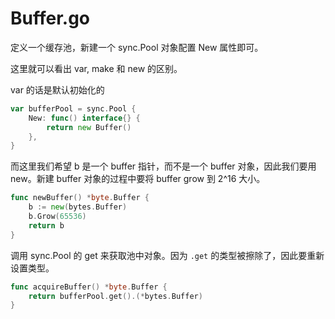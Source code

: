 # Buffer.go



定义一个缓存池，新建一个 sync.Pool 对象配置 New 属性即可。

这里就可以看出 var, make 和 new 的区别。

var 的话是默认初始化的

```go
var bufferPool = sync.Pool {
    New: func() interface{} {
        return new Buffer()
    },
}
```

而这里我们希望 b 是一个 buffer 指针，而不是一个 buffer 对象，因此我们要用 new。新建 buffer 对象的过程中要将 buffer grow 到 2^16 大小。

```go
func newBuffer() *byte.Buffer {
    b := new(bytes.Buffer)
    b.Grow(65536)
    return b
}
```

调用 sync.Pool 的 get 来获取池中对象。因为 `.get` 的类型被擦除了，因此要重新设置类型。

```go
func acquireBuffer() *byte.Buffer {
    return bufferPool.get().(*bytes.Buffer)
}
```



